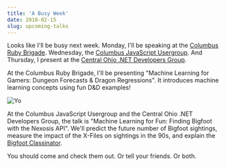```yaml
---
title: 'A Busy Week'
date: 2018-02-15
slug: upcoming-talks
---
```


Looks like I'll be busy next week. Monday, I'll be speaking at the [Columbus Ruby Brigade](http://columbusrb.com/). Wednesday, the [Columbus JavaScript Usergroup](http://columbusjs.org/02-21-2018/guy-royse-machine-learning-for-fun.html). And Thursday, I present at the [Central Ohio .NET Developers Group](http://condg.org/2018/02/15/february-2018-machine-learning-for-fun/).

At the Columbus Ruby Brigade, I'll be presenting "Machine Learning for Gamers: Dungeon Forecasts & Dragon Regressions". It introduces machine learning concepts using fun D&D examples!

![Yo](/images/sleeping-dragon.jpg)

At the Columbus JavaScript Usergroup and the Central Ohio .NET Developers Group, the talk is "Machine Learning for Fun: Finding Bigfoot with the Nexosis API". We'll predict the future number of Bigfoot sightings, measure the impact of the X-Files on sightings in the 90s, and explain the [Bigfoot Classinator](http://guyroyse.com/bigfoot-classinator/site/).

You should come and check them out. Or tell your friends. Or both.
